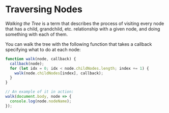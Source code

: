 # Traversing Nodes

*Walking the Tree* is a term that describes the process of visiting every node that has a child, grandchild, etc. relationship with a given node, and doing something with each of them.

You can walk the tree with the following function that takes a callback specifying what to do at each node:

```javascript
function walk(node, callback) {
  callback(node);
  for (let idx = 0; idx < node.childNodes.length; index += 1) {
    walk(node.childNodes[index], callback);
  }
}

// An example of it in action:
walk(document.body, node => {
  console.log(node.nodeName);
});
```
